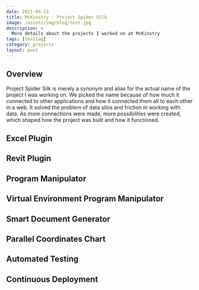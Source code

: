 ```yaml
---
date: 2021-04-13
title: McKinstry - Project Spider Silk
image: /assets/img/blog/test.jpg
description: >
  More details about the projects I worked on at McKinstry
tags: [testtag]
category: projects
layout: post
---
```


## Overview
Project Spider Silk is merely a synonym and alias for the actual name of the project I was working on.
We picked the name because of how much it connected to other applications and how it connected them all to each other in a web. It solved the problem of data silos and friction in working with data. As more connections were made, more possibilities were created, which shaped how the project was built and how it functioned.


## Excel Plugin
## Revit Plugin
## Program Manipulator
## Virtual Environment Program Manipulator
## Smart Document Generator
## Parallel Coordinates Chart
## Automated Testing
## Continuous Deployment
## 